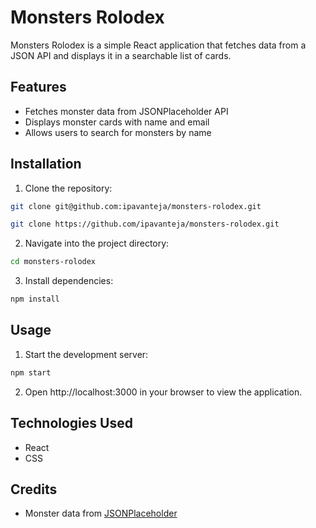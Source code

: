 # Monsters Rolodex

Monsters Rolodex is a simple React application that fetches data from a JSON API and displays it in a searchable list of cards.

## Features

- Fetches monster data from JSONPlaceholder API
- Displays monster cards with name and email
- Allows users to search for monsters by name

## Installation

1. Clone the repository:

```bash
git clone git@github.com:ipavanteja/monsters-rolodex.git
```

```bash
git clone https://github.com/ipavanteja/monsters-rolodex.git
```

2. Navigate into the project directory:

```bash
cd monsters-rolodex
```

3. Install dependencies:

```bash
npm install
```

## Usage

1. Start the development server:

```bash
npm start
```

2. Open http://localhost:3000 in your browser to view the application.

## Technologies Used

- React
- CSS

## Credits

- Monster data from [JSONPlaceholder](https://jsonplaceholder.typicode.com/users)
